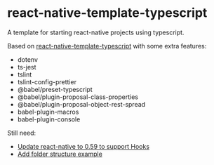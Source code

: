  # react-native-template-typescript

 A template for starting react-native projects using typescript.

 Based on [react-native-template-typescript](https://github.com/emin93/react-native-template-typescript) with some extra features:

 * dotenv
 * ts-jest
 * tslint
 * tslint-config-prettier
 * @babel/preset-typescript
 * @babel/plugin-proposal-class-properties
 * @babel/plugin-proposal-object-rest-spread
 * babel-plugin-macros
 * babel-plugin-console

 Still need:

 * [Update react-native to 0.59 to support Hooks](https://github.com/grupofleury/react-native-template-typescript/issues/1)
 * [Add folder structure example](https://github.com/grupofleury/react-native-template-typescript/issues/2)